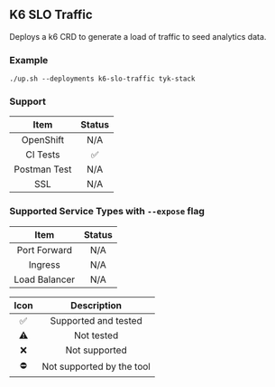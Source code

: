 ## K6 SLO Traffic
Deploys a k6 CRD to generate a load of traffic to seed analytics data.

### Example
```
./up.sh --deployments k6-slo-traffic tyk-stack
```

### Support
|     Item     |       Status       |
|:------------:|:------------------:|
|  OpenShift   |        N/A         |
|   CI Tests   | :white_check_mark: |
| Postman Test |        N/A         |
|     SSL      |        N/A         |

### Supported Service Types with `--expose` flag
|     Item      | Status |
|:-------------:|:------:|
| Port Forward  |  N/A   |
|    Ingress    |  N/A   |
| Load Balancer |  N/A   |

|        Icon        |        Description        |
|:------------------:|:-------------------------:|
| :white_check_mark: |   Supported and tested    |
|     :warning:      |        Not tested         |
|        :x:         |       Not supported       |
|     :no_entry:     | Not supported by the tool |
